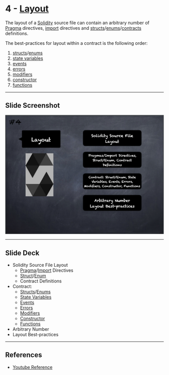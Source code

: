 # 4 - [Layout](Layout.md)
The layout of a [Solidity](Solidity.md) source file can contain an arbitrary number of [Pragma](Pragma.md) directives, [import](Imports.md) directives and [structs](Structs.md)/[enums](Enums.md)/[contracts](Contract.md) definitions. 

The best-practices for layout within a contract is the following order: 
1. [structs](Structs.md)/[enums](Enums.md)
2. [state variables](State%20Variables.md)
3. [events](Events.md)
4. [errors](Errors.md)
5. [modifiers](Modifiers.md) 
6. [constructor](Constructor.md)
7. [functions](Functions.md)
___
## Slide Screenshot
![004.png](../../images/2.Solidity%20101/004.png)
___
## Slide Deck
- Solidity Source File Layout
	- [Pragma](Pragma.md)/[Import](Imports.md) Directives
	- [Struct](Structs.md)/[Enum](Enums.md)
	- Contract Definitions 
- Contract: 
	- [Structs](Structs.md)/[Enums](Enums.md)
	- [State Variables](State%20Variables.md)
	- [Events](Events.md)
	- [Errors](Errors.md)
	- [Modifiers](Modifiers.md)
	- [Constructor](Constructor.md)
	- [Functions](Functions.md)
- Arbitrary Number
- Layout Best-practices


___
## References
- [Youtube Reference](https://youtu.be/5eLqFac5Tkg?t=346)


